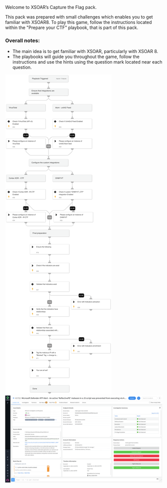 Welcome to XSOAR’s Capture the Flag pack.

This pack was prepared with small challenges which enables you to get familiar with XSOAR8. 
To play this game, follow the instructions located within the "Prepare your CTF" playbook, that is part of this pack.

### Overall notes:   
- The main idea is to get familiar with XSOAR, particularly with XSOAR 8.
- The playbooks will guide  you throughout the game, follow the instructions and use the hints using the question mark located near each question.

![Prepare Your CTF](https://github.com/demisto/content/raw/5dbcb964209b0bab7d4cb7e416d95b8e50600ac6/Packs/ctf01/doc_files/playbook-Prepare_your_CTF.png)
![Malware Investigation & Response Incident layout](https://github.com/demisto/content/raw/515f1705ecd1f769fe0ae63e4fcb8066db4d267b/Packs/MalwareInvestigationAndResponse/doc_files/Malware_Investigation_%26_Response_layout.png)

